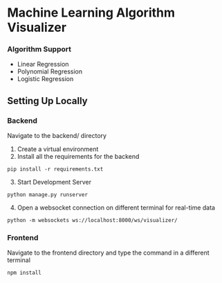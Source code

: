 # Machine Learning Algorithm Visualizer 


### Algorithm Support
- Linear Regression
- Polynomial Regression
- Logistic Regression

## Setting Up Locally 
### Backend
Navigate to the backend/ directory
1. Create a virtual environment
2. Install all the requirements for the backend

```pip install -r requirements.txt```

3. Start Development Server

```python manage.py runserver```

4. Open a websocket connection on different terminal for real-time data

```python -m websockets ws://localhost:8000/ws/visualizer/```

### Frontend
Navigate to the frontend directory and type the command in a different terminal

```npm install```

